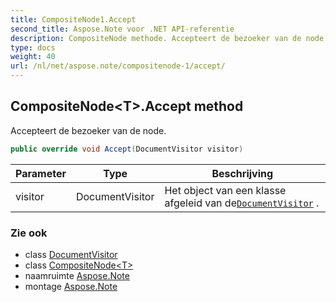 ```yaml
---
title: CompositeNode1.Accept
second_title: Aspose.Note voor .NET API-referentie
description: CompositeNode methode. Accepteert de bezoeker van de node.
type: docs
weight: 40
url: /nl/net/aspose.note/compositenode-1/accept/
---
```

## CompositeNode&lt;T&gt;.Accept method

Accepteert de bezoeker van de node.

```csharp
public override void Accept(DocumentVisitor visitor)
```

| Parameter | Type | Beschrijving |
| --- | --- | --- |
| visitor | DocumentVisitor | Het object van een klasse afgeleid van de[`DocumentVisitor`](../../documentvisitor/) . |

### Zie ook

* class [DocumentVisitor](../../documentvisitor/)
* class [CompositeNode&lt;T&gt;](../)
* naamruimte [Aspose.Note](../../compositenode-1/)
* montage [Aspose.Note](../../../)


